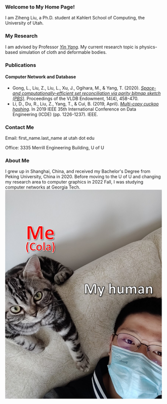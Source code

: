 ### Welcome to My Home Page!
I am Ziheng Liu, a Ph.D. student at Kahlert School of Computing, the University of Utah.

### My Research
I am advised by Professor [<em>Yin Yang</em>](https://yangzzzy.github.io/).
My current research topic is physics-based simulation of cloth and deformable bodies.

### Publications
#### Computer Network and Database
- Gong, L., Liu, Z., Liu, L., Xu, J., Ogihara, M., & Yang, T. (2020). [<em>Space-and computationally-efficient set reconciliation via parity bitmap sketch (PBS)</em>](http://vldb.org/pvldb/vol14/p458-gong.pdf). Proceedings of the VLDB Endowment, 14(4), 458-470.
- Li, D., Du, R., Liu, Z., Yang, T., & Cui, B. (2019, April). [<em>Multi-copy cuckoo hashing</em>](https://www.researchgate.net/profile/Dagang-Li-2/publication/333320343_Multi-copy_Cuckoo_Hashing/links/5cf72569a6fdcc8475063d18/Multi-copy-Cuckoo-Hashing.pdf). In 2019 IEEE 35th International Conference on Data Engineering (ICDE) (pp. 1226-1237). IEEE.

### Contact Me
Email: first_name.last_name at utah dot edu

Office: 3335 Merrill Engineering Building, U of U

### About Me
I grew up in Shanghai, China, and received my Bachelor's Degree from Peking University, China in 2020.
Before moving to the U of U and changing my research area to computer graphics in 2022 Fall, I was studying computer networks at Georgia Tech.
![](me.jpg)
